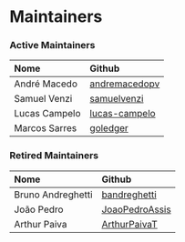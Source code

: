 # Maintainers

### **Active Maintainers**

|  Nome  |  Github  |
|:-------|:--------|
|  André Macedo  |  [andremacedopv](https://github.com/andremacedopv)  |
|  Samuel Venzi  |  [samuelvenzi](https://github.com/samuelvenzi)  |
|  Lucas Campelo  |  [lucas-campelo](https://github.com/lucas-campelo)  |
|  Marcos Sarres  |  [goledger](https://github.com/goledger)  |


### **Retired Maintainers**
|  Nome  |  Github  |
|:-------|:--------|
|  Bruno Andreghetti  |  [bandreghetti](https://github.com/bandreghetti)  |
|  João Pedro  |  [JoaoPedroAssis](https://github.com/JoaoPedroAssis)  |
|  Arthur Paiva  |  [ArthurPaivaT](https://github.com/ArthurPaivaT)  |